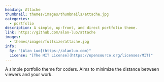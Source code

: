 ```yaml
---
heading: Attache
thumbnail: themes/images/thumbnails/attache.jpg
categories:
  - portfolio
description: A simple, up-front, and direct portfolio theme.
link: https://github.com/alan-luo/attache
images:
  - themes/images/fullsize/attache.jpg
info:
  By: "[Alan Luo](https://alanluo.com)"
  License: "[The MIT License](https://opensource.org/licenses/MIT)"
---
```


A simple portfolio theme for coders. Aims to minimize the distance between viewers and your work.